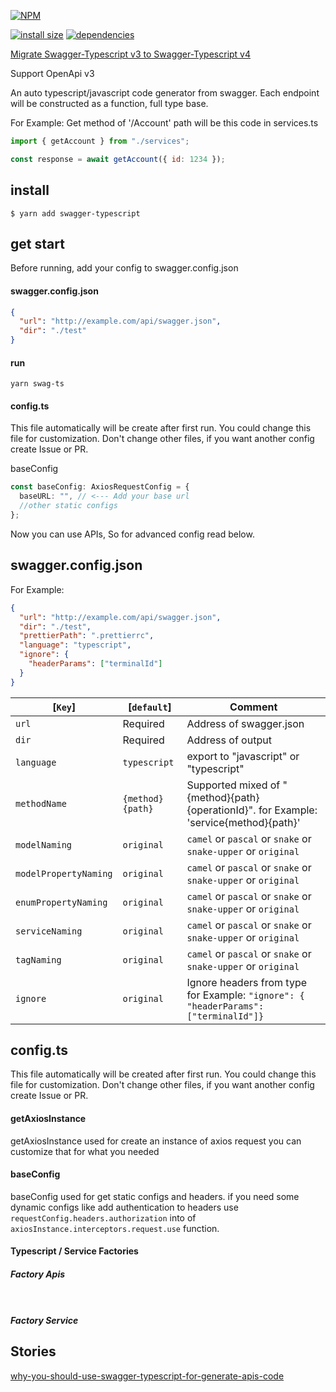 [![NPM](https://nodei.co/npm/swagger-typescript.png)](https://nodei.co/npm/swagger-typescript/)

[![install size](https://packagephobia.now.sh/badge?p=swagger-typescript)](https://packagephobia.now.sh/result?p=swagger-typescript) [![dependencies](https://david-dm.org/hosseinmd/swagger-typescript.svg)](https://david-dm.org/hosseinmd/swagger-typescript.svg)

[Migrate Swagger-Typescript v3 to Swagger-Typescript v4](https://github.com/hosseinmd/swagger-typescript/blob/master/migrateToV4.md)

Support OpenApi v3

An auto typescript/javascript code generator from swagger.
Each endpoint will be constructed as a function, full type base.

For Example:
Get method of '/Account' path will be this code in services.ts

```js
import { getAccount } from "./services";

const response = await getAccount({ id: 1234 });
```

## install

`$ yarn add swagger-typescript`

## get start

Before running, add your config to swagger.config.json

#### swagger.config.json

```json
{
  "url": "http://example.com/api/swagger.json",
  "dir": "./test"
}
```

#### run

```
yarn swag-ts
```

#### config.ts

This file automatically will be create after first run. You could change this file for customization. Don't change other files, if you want another config create Issue or PR.

baseConfig

```ts
const baseConfig: AxiosRequestConfig = {
  baseURL: "", // <--- Add your base url
  //other static configs
};
```

Now you can use APIs, So for advanced config read below.

## swagger.config.json

For Example:

```json
{
  "url": "http://example.com/api/swagger.json",
  "dir": "./test",
  "prettierPath": ".prettierrc",
  "language": "typescript",
  "ignore": {
    "headerParams": ["terminalId"]
  }
}
```

| [`Key`]      | [`default`]      | Comment                                                                                |
| ------------ | ---------------- | -------------------------------------------------------------------------------------- |
| `url`        | Required         | Address of swagger.json                                                                |
| `dir`        | Required         | Address of output                                                                      |
| `language`   | `typescript`     | export to "javascript" or "typescript"                                                 |
| `methodName` | `{method}{path}` | Supported mixed of "{method}{path}{operationId}". for Example: 'service{method}{path}' |
| `modelNaming`     | `original`         | `camel` or `pascal` or `snake` or `snake-upper` or `original`   |
| `modelPropertyNaming`     | `original` | `camel` or `pascal` or `snake` or `snake-upper` or `original`   |
| `enumPropertyNaming`     | `original`  | `camel` or `pascal` or `snake` or `snake-upper` or `original`   |
| `serviceNaming`     | `original`       | `camel` or `pascal` or `snake` or `snake-upper` or `original`   |
| `tagNaming`     | `original`         | `camel` or `pascal` or `snake` or `snake-upper` or `original`   |
| `ignore`     | `original`        | Ignore headers from type for Example: `"ignore": { "headerParams": ["terminalId"]} `   |

## config.ts

This file automatically will be created after first run. You could change this file for customization. Don't change other files, if you want another config create Issue or PR.

#### getAxiosInstance

getAxiosInstance used for create an instance of axios request you can customize that for what you needed

#### baseConfig

baseConfig used for get static configs and headers. if you need some dynamic configs like add authentication to headers use `requestConfig.headers.authorization` into of `axiosInstance.interceptors.request.use` function.

#### Typescript / Service Factories

##### Factory Apis

```code


```

##### Factory Service


## Stories

[why-you-should-use-swagger-typescript-for-generate-apis-code](https://medium.com/@hosseinm.developer/why-you-should-use-swagger-typescript-for-generate-apis-code-63eb8623fef8?source=friends_link&sk=2aa0e2d30b3be158d18c1feb4e12d4a6)

